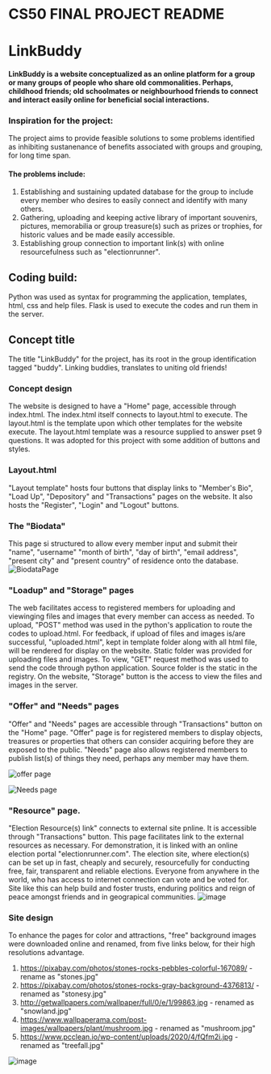 # CS50 FINAL PROJECT README

# LinkBuddy

#### LinkBuddy is a website conceptualized as an online platform for a group or many groups of people who share old commonalities. Perhaps, childhood friends; old schoolmates or neighbourhood friends to connect and interact easily online for beneficial social interactions.

### **Inspiration for the project:**
The project aims to provide feasible solutions to some problems identified as inhibiting sustanenance of benefits associated with groups and grouping, for long time span.

#### The problems include:
1. Establishing and sustaining updated database for the group to include every member who desires to easily connect and identify with many others.
2. Gathering, uploading and keeping active library of important souvenirs, pictures, memorabilia or group treasure(s) such as prizes or trophies, for historic values and be made easily accessible.
3. Establishing group connection to important link(s) with online resourcefulness such as "electionrunner".

## Coding build:
Python was used as syntax for programming the application, templates, html, css and help files. Flask is used to execute the codes and run them in the server.

## Concept title
The title "LinkBuddy" for the project, has its root in the group identification tagged "buddy". Linking buddies, translates to uniting old friends!

### Concept design
The website is designed to have a "Home" page, accessible through index.html. The index.html itself connects to layout.html to execute.
The layout.html is the template upon which other templates for the website execute. The layout.html template was a resource supplied to answer pset 9 questions. It was adopted for this project with some addition of buttons and styles.

### Layout.html
"Layout template" hosts four buttons that display links to "Member's Bio", "Load Up", "Depository" and "Transactions" pages on the website.
It also hosts the "Register", "Login" and "Logout" buttons.

### The "Biodata" 
This page si structured to allow every member input and submit their "name", "username" "month of birth", "day of birth", "email address", "present city" and "present country" of residence onto the database.
![BiodataPage](https://user-images.githubusercontent.com/71538409/147842445-8a036ffd-c2ca-4389-bc49-2a1b22db42e0.JPG)

### "Loadup" and "Storage" pages
The web facilitates access to registered members for uploading and viewinging files and images that every member can access as needed. To upload, "POST" method was used in the python's application to route the codes to upload.html. For feedback, if upload of files and images is/are successful, "uploaded.html", kept in template folder along with all html file, will be rendered for display on the website. Static folder was provided for uploading files and images. To view, "GET" request method was used to send the code through python application. Source folder is the static in the registry. On the website, "Storage" button is the access to view the files and images in the server.

### "Offer" and "Needs" pages
"Offer" and "Needs" pages are accessible through "Transactions" button on the "Home" page. "Offer" page is for registered members to display objects, treasures or properties that others can consider acquiring before they are exposed to the public.
"Needs" page also allows registered members to publish list(s) of things they need, perhaps any member may have them.

![offer page](https://user-images.githubusercontent.com/71538409/147842451-b70dae98-7cba-478e-90ff-08465b8f10d3.JPG)

![Needs page](https://user-images.githubusercontent.com/71538409/147842455-86e3f65d-13a9-4be8-a9ae-b94e8266926f.JPG)

### "Resource" page.
"Election Resource(s) link" connects to external site pnline. It is accessible through "Transactions" button. This page facilitates link to the external resources as necessary. For demonstration, it is linked with an online election portal "electionrunner.com". The election site, where election(s) can be set up in fast, cheaply and securely, resourcefully for conducting free, fair, transparent and reliable elections. Everyone from anywhere in the world, who has access to internet connection can vote and be voted for. Site like this can help build and foster trusts, enduring politics and reign of peace amongst friends and in geograpical communities.
![image](https://user-images.githubusercontent.com/71538409/147842387-8edf07d3-6a6f-4559-abc6-046198428b83.png)


### Site design
To enhance the pages for color and attractions, "free" background images were downloaded online and renamed, from five links below, for their high resolutions advantage.
  1. https://pixabay.com/photos/stones-rocks-pebbles-colorful-167089/ - rename as "stones.jpg"
  2. https://pixabay.com/photos/stones-rocks-gray-background-4376813/ - renamed as "stonesy.jpg"
  3. http://getwallpapers.com/wallpaper/full/0/e/1/99863.jpg - renamed as "snowland.jpg"
  4. https://www.wallpaperama.com/post-images/wallpapers/plant/mushroom.jpg - renamed as "mushroom.jpg" 
  5. https://www.pcclean.io/wp-content/uploads/2020/4/fQfm2i.jpg - renamed as "treefall.jpg"
  
   ![image](https://user-images.githubusercontent.com/71538409/147842366-4852af2e-5b95-46e0-bee2-3ee18f8ce898.png)
 
